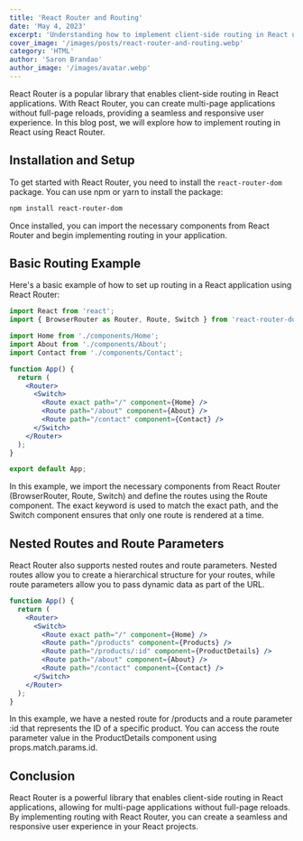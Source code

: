 ```yaml
---
title: 'React Router and Routing'
date: 'May 4, 2023'
excerpt: 'Understanding how to implement client-side routing in React using React Router'
cover_image: '/images/posts/react-router-and-routing.webp'
category: 'HTML'
author: 'Saron Brandao'
author_image: '/images/avatar.webp'
---
```


React Router is a popular library that enables client-side routing in React applications. With React Router, you can create multi-page applications without full-page reloads, providing a seamless and responsive user experience. In this blog post, we will explore how to implement routing in React using React Router.

## Installation and Setup

To get started with React Router, you need to install the `react-router-dom` package. You can use npm or yarn to install the package:

```bash
npm install react-router-dom
```

Once installed, you can import the necessary components from React Router and begin implementing routing in your application.

## Basic Routing Example

Here's a basic example of how to set up routing in a React application using React Router:

```jsx
import React from 'react';
import { BrowserRouter as Router, Route, Switch } from 'react-router-dom';

import Home from './components/Home';
import About from './components/About';
import Contact from './components/Contact';

function App() {
  return (
    <Router>
      <Switch>
        <Route exact path="/" component={Home} />
        <Route path="/about" component={About} />
        <Route path="/contact" component={Contact} />
      </Switch>
    </Router>
  );
}

export default App;
```

In this example, we import the necessary components from React Router (BrowserRouter, Route, Switch) and define the routes using the Route component. The exact keyword is used to match the exact path, and the Switch component ensures that only one route is rendered at a time.

## Nested Routes and Route Parameters

React Router also supports nested routes and route parameters. Nested routes allow you to create a hierarchical structure for your routes, while route parameters allow you to pass dynamic data as part of the URL.

```jsx
function App() {
  return (
    <Router>
      <Switch>
        <Route exact path="/" component={Home} />
        <Route path="/products" component={Products} />
        <Route path="/products/:id" component={ProductDetails} />
        <Route path="/about" component={About} />
        <Route path="/contact" component={Contact} />
      </Switch>
    </Router>
  );
}
```

In this example, we have a nested route for /products and a route parameter :id that represents the ID of a specific product. You can access the route parameter value in the ProductDetails component using props.match.params.id.

## Conclusion

React Router is a powerful library that enables client-side routing in React applications, allowing for multi-page applications without full-page reloads. By implementing routing with React Router, you can create a seamless and responsive user experience in your React projects.
